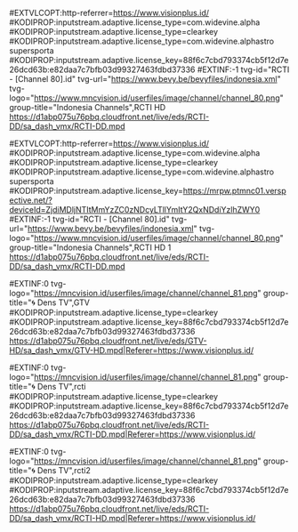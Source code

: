 #EXTVLCOPT:http-referrer=https://www.visionplus.id/
#KODIPROP:inputstream.adaptive.license_type=com.widevine.alpha
#KODIPROP:inputstream.adaptive.license_type=clearkey
#KODIPROP:inputstream.adaptive.license_type=com.widevine.alphastro supersporta
#KODIPROP:inputstream.adaptive.license_key=88f6c7cbd793374cb5f12d7e26dcd63b:e82daa7c7bfb03d99327463fdbd37336
#EXTINF:-1 tvg-id="RCTI - [Channel 80].id" tvg-url="https://www.bevy.be/bevyfiles/indonesia.xml" tvg-logo="https://www.mncvision.id/userfiles/image/channel/channel_80.png" group-title="Indonesia Channels",RCTI HD
https://d1abp075u76pbq.cloudfront.net/live/eds/RCTI-DD/sa_dash_vmx/RCTI-DD.mpd

#EXTVLCOPT:http-referrer=https://www.visionplus.id/
#KODIPROP:inputstream.adaptive.license_type=com.widevine.alpha
#KODIPROP:inputstream.adaptive.license_type=clearkey
#KODIPROP:inputstream.adaptive.license_type=com.widevine.alphastro supersporta
#KODIPROP:inputstream.adaptive.license_key=https://mrpw.ptmnc01.verspective.net/?deviceId=ZjdiMDljNTItMmYzZC0zNDcyLTllYmItY2QxNDdiYzlhZWY0
#EXTINF:-1 tvg-id="RCTI - [Channel 80].id" tvg-url="https://www.bevy.be/bevyfiles/indonesia.xml" tvg-logo="https://www.mncvision.id/userfiles/image/channel/channel_80.png" group-title="Indonesia Channels",RCTI HD 1
https://d1abp075u76pbq.cloudfront.net/live/eds/RCTI-DD/sa_dash_vmx/RCTI-DD.mpd


#EXTINF:0 tvg-logo="https://mncvision.id/userfiles/image/channel/channel_81.png" group-title="🌀 Dens TV",GTV
#KODIPROP:inputstream.adaptive.license_type=clearkey
#KODIPROP:inputstream.adaptive.license_key=88f6c7cbd793374cb5f12d7e26dcd63b:e82daa7c7bfb03d99327463fdbd37336
https://d1abp075u76pbq.cloudfront.net/live/eds/GTV-HD/sa_dash_vmx/GTV-HD.mpd|Referer=https://www.visionplus.id/



#EXTINF:0 tvg-logo="https://mncvision.id/userfiles/image/channel/channel_81.png" group-title="🌀 Dens TV",rcti
#KODIPROP:inputstream.adaptive.license_type=clearkey
#KODIPROP:inputstream.adaptive.license_key=88f6c7cbd793374cb5f12d7e26dcd63b:e82daa7c7bfb03d99327463fdbd37336
https://d1abp075u76pbq.cloudfront.net/live/eds/RCTI-DD/sa_dash_vmx/RCTI-DD.mpd|Referer=https://www.visionplus.id/

#EXTINF:0 tvg-logo="https://mncvision.id/userfiles/image/channel/channel_81.png" group-title="🌀 Dens TV",rcti2
#KODIPROP:inputstream.adaptive.license_type=clearkey
#KODIPROP:inputstream.adaptive.license_key=88f6c7cbd793374cb5f12d7e26dcd63b:e82daa7c7bfb03d99327463fdbd37336
https://d1abp075u76pbq.cloudfront.net/live/eds/RCTI-DD/sa_dash_vmx/RCTI-HD.mpd|Referer=https://www.visionplus.id/
